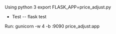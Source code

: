 Using python 3
export FLASK_APP=price_adjust.py

- Test
-- flask test

Run:
    gunicorn -w 4 -b :9090 price_adjust:app